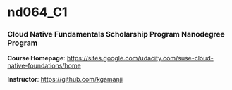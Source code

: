 # nd064_C1
### Cloud Native Fundamentals Scholarship Program Nanodegree Program


**Course Homepage**: https://sites.google.com/udacity.com/suse-cloud-native-foundations/home

**Instructor**: https://github.com/kgamanji
